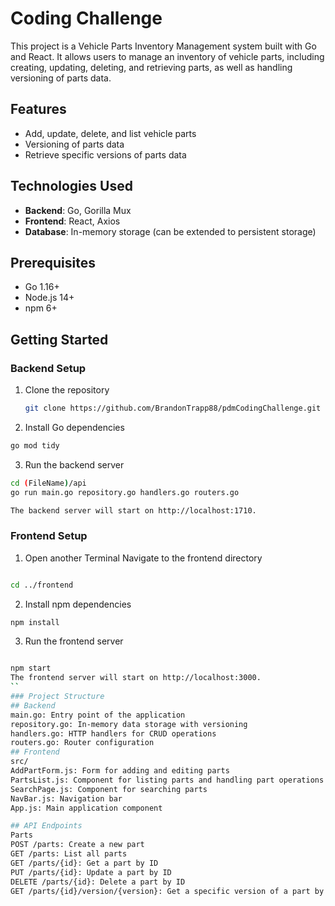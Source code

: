 # Coding Challenge

This project is a Vehicle Parts Inventory Management system built with Go and React. It allows users to manage an inventory of vehicle parts, including creating, updating, deleting, and retrieving parts, as well as handling versioning of parts data.

## Features

- Add, update, delete, and list vehicle parts
- Versioning of parts data
- Retrieve specific versions of parts data


## Technologies Used

- **Backend**: Go, Gorilla Mux
- **Frontend**: React, Axios
- **Database**: In-memory storage (can be extended to persistent storage)
  

## Prerequisites

- Go 1.16+
- Node.js 14+
- npm 6+

## Getting Started

### Backend Setup

1. Clone the repository
   ```sh
   git clone https://github.com/BrandonTrapp88/pdmCodingChallenge.git
   ```
2. Install Go dependencies

  ```sh
  go mod tidy
```
3. Run the backend server

```sh
cd (FileName)/api
go run main.go repository.go handlers.go routers.go

The backend server will start on http://localhost:1710.
```
### Frontend Setup
1. Open another Terminal
   Navigate to the frontend directory

```sh

cd ../frontend

```
2. Install npm dependencies

```sh
npm install
```
3. Run the frontend server

```sh

npm start
The frontend server will start on http://localhost:3000.
``
### Project Structure
## Backend
main.go: Entry point of the application
repository.go: In-memory data storage with versioning
handlers.go: HTTP handlers for CRUD operations 
routers.go: Router configuration
## Frontend
src/
AddPartForm.js: Form for adding and editing parts
PartsList.js: Component for listing parts and handling part operations
SearchPage.js: Component for searching parts
NavBar.js: Navigation bar
App.js: Main application component

## API Endpoints
Parts
POST /parts: Create a new part
GET /parts: List all parts
GET /parts/{id}: Get a part by ID
PUT /parts/{id}: Update a part by ID
DELETE /parts/{id}: Delete a part by ID
GET /parts/{id}/version/{version}: Get a specific version of a part by ID and version
